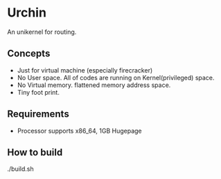# Urchin

An unikernel for routing.

## Concepts

* Just for virtual machine (especially firecracker)
* No User space. All of codes are running on Kernel(privileged) space.
* No Virtual memory. flattened memory address space.
* Tiny foot print.

## Requirements

* Processor supports x86_64, 1GB Hugepage

## How to build

./build.sh
